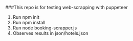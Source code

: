 ###This repo is for testing web-scrapping with puppeteer
<br/>
1. Run npm init <br/>
2. Run npm install <br/>
3. Run node booking-scrapper.js <br/>
4. Observes results in json/hotels.json


